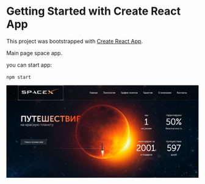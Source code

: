 # Getting Started with Create React App

This project was bootstrapped with [Create React App](https://github.com/facebook/create-react-app).

Main page space app.

you can start app:

`
npm start
`

![space](space.JPG)